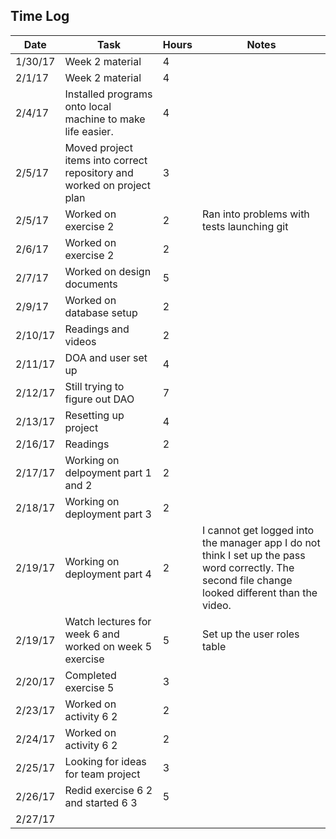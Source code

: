 
## Time Log
| Date | Task | Hours | Notes|
|------|------|-------|------|
| 1/30/17| Week 2 material | 4 | |
| 2/1/17| Week 2 material | 4 | |
|2/4/17 | Installed programs onto local machine to make life easier. | 4 | |
|2/5/17 | Moved project items into correct repository and worked on project plan | 3 ||
|2/5/17 | Worked on exercise 2 | 2 |Ran into problems with tests launching git||
|2/6/17 | Worked on exercise 2 | 2 | | |
|2/7/17 | Worked on design documents | 5 | |
|2/9/17 | Worked on database setup | 2| |
|2/10/17 | Readings and videos | 2 | |
|2/11/17 | DOA and user set up | 4 | |
|2/12/17 | Still trying to figure out DAO | 7 | |
|2/13/17 | Resetting up project | 4 | |
|2/16/17 | Readings | 2 | |
|2/17/17 | Working on delpoyment part 1 and 2 | 2 | |
|2/18/17 | Working on deployment part 3 | 2 | |
|2/19/17 | Working on deployment part 4 | 2 | I cannot get logged into the manager app I do not think I set up the pass word correctly. The second file change looked different than the video. |
|2/19/17 | Watch lectures for week 6 and worked on week 5 exercise | 5 | Set up the user roles table |
|2/20/17 | Completed exercise 5 | 3| |
|2/23/17 | Worked on activity 6 2 | 2| |
|2/24/17 | Worked on activity 6 2| 2 | |
|2/25/17 | Looking for ideas for team project | 3| |
|2/26/17 | Redid exercise 6 2 and started 6 3 | 5 | |
|2/27/17 |      |  |  | 
